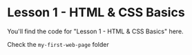 # Lesson 1 - HTML & CSS Basics

You'll find the code for "Lesson 1 - HTML & CSS Basics" here.

Check the `my-first-web-page` folder
